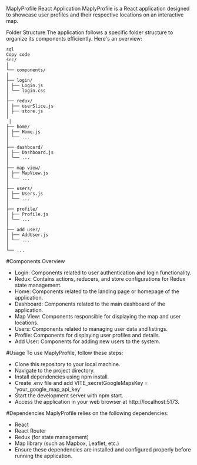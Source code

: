 MaplyProfile React Application
MaplyProfile is a React application designed to showcase user profiles and their respective locations on an interactive map.

Folder Structure
The application follows a specific folder structure to organize its components efficiently. Here's an overview:

```
sql
Copy code
src/
│
└── components/
│
├── login/
│ ├── Login.js
│ └── login.css
│
├── redux/
│ ├── userSlice.js
│ ├── store.js
│
 │
├── home/
│ ├── Home.js
│ └── ...
│
├── dashboard/
│ ├── Dashboard.js
│ └── ...
│
├── map view/
│ ├── MapView.js
│ └── ...
│
├── users/
│ ├── Users.js
│ └── ...
│
├── profile/
│ ├── Profile.js
│ └── ...
│
├── add user/
│ ├── AddUser.js
│ └── ...
│
└── ...
```

#Components Overview

- Login: Components related to user authentication and login functionality.
- Redux: Contains actions, reducers, and store configurations for Redux state management.
- Home: Components related to the landing page or homepage of the application.
- Dashboard: Components related to the main dashboard of the application.
- Map View: Components responsible for displaying the map and user locations.
- Users: Components related to managing user data and listings.
- Profile: Components for displaying user profiles and details.
- Add User: Components for adding new users to the system.

#Usage
To use MaplyProfile, follow these steps:

- Clone this repository to your local machine.
- Navigate to the project directory.
- Install dependencies using npm install.
- Create .env file and add VITE_secretGoogleMapsKey = 'your_google_map_api_key'
- Start the development server with npm start.
- Access the application in your web browser at http://localhost:5173.

#Dependencies
MaplyProfile relies on the following dependencies:

- React
- React Router
- Redux (for state management)
- Map library (such as Mapbox, Leaflet, etc.)
- Ensure these dependencies are installed and configured properly before running the application.
